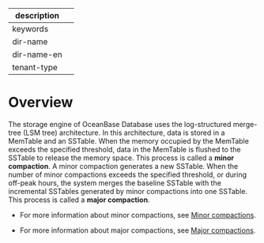 |description||
|---|---|
|keywords||
|dir-name||
|dir-name-en||
|tenant-type||

# Overview

The storage engine of OceanBase Database uses the log-structured merge-tree (LSM tree) architecture. In this architecture, data is stored in a MemTable and an SSTable. When the memory occupied by the MemTable exceeds the specified threshold, data in the MemTable is flushed to the SSTable to release the memory space. This process is called a **minor compaction**. A minor compaction generates a new SSTable. When the number of minor compactions exceeds the specified threshold, or during off-peak hours, the system merges the baseline SSTable with the incremental SSTables generated by minor compactions into one SSTable. This process is called a **major compaction**.

* For more information about minor compactions, see [Minor compactions](../300.dump-and-merge/200.dump.md).

* For more information about major compactions, see [Major compactions](../300.dump-and-merge/300.about-merge.md).
